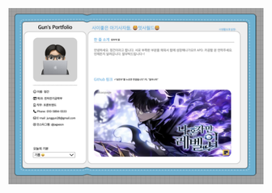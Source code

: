 ![Preview Image](https://raw.githubusercontent.com/LikeLion-at-CAU-13th/Geon-Jeong/week3/week3/assets/Preview.png)
